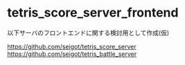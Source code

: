 # tetris_score_server_frontend

以下サーバのフロントエンドに関する検討用として作成(仮)

https://github.com/seigot/tetris_score_server  
https://github.com/seigot/tetris_battle_server  

